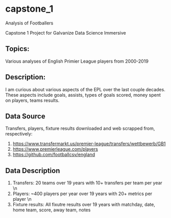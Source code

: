 # capstone_1
Analysis of Footballers

Capstone 1 Project for Galvanize Data Science Immersive

## Topics:
Various analyses of English Primier League players from 2000-2019
## Description:
I am curious about various aspects of the EPL over the last couple decades. These aspects include goals, assists, types of goals scored, money spent on players, teams results. 
## Data Source
Transfers, players, fixture results downloaded and web scrapped from, respectively: 
1. https://www.transfermarkt.us/premier-league/transfers/wettbewerb/GB1
1. https://www.premierleague.com/players
1. https://github.com/footballcsv/england
## Data Description
1. Transfers: 20 teams over 19 years with 10+ transfers per team per year \n
1. Players: ~400 players per year over 19 years with 20+ metrics per player \n
1. Fixture results: All fixutre results over 19 years with matchday, date, home team, score, away team, notes
